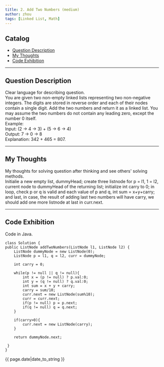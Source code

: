 ```yaml
---
title: 2. Add Two Numbers (medium)    
author: zhou   
tags: [Linked List, Math]   
---
```

   

## Catalog
+ [Question Description](#partI)
+ [My Thoughts](#partII)
+ [Code Exhibition](#partIII)

----------------------------------

## Question Description
Clear language for describing question.    
You are given two non-empty linked lists representing two non-negative integers. The digits are stored in reverse order and each of their nodes contain a single digit. Add the two numbers and return it as a linked list. You may assume the two numbers do not contain any leading zero, except the number 0 itself.     
Example:    
Input: (2 -> 4 -> 3) + (5 -> 6 -> 4)   
Output: 7 -> 0 -> 8   
Explanation: 342 + 465 = 807.    

----------------------------------

## My Thoughts
My thoughts for solving question after thinking and see others' solving methods.    
Initialie a new empty list, dummyHead; create three listnode for p = l1, 1 = l2, current node to dummyHead of the returning list; initialize int carry to 0; in loop, check p or q is valid and each value of p and q, int sum = x+y+carry; and last, in case, the result of adding last two numbers will have carry, we should add one more listnode at last in curr.next.     

----------------------------------

## Code Exhibition
Code in Java.    

    class Solution {
    public ListNode addTwoNumbers(ListNode l1, ListNode l2) {
        ListNode dummyNode = new ListNode(0);
        ListNode p = l1, q = l2, curr = dummyNode;
        
        int carry = 0;
        
        while(p != null || q != null){
            int x = (p != null) ? p.val:0;
            int y = (q != null) ? q.val:0;
            int sum = x + y + carry;
            carry = sum/10;
            curr.next = new ListNode(sum%10);
            curr = curr.next;
            if(p != null) p = p.next;
            if(q != null) q = q.next;
        }
        
        if(carry>0){
            curr.next = new ListNode(carry);
        }
        
        return dummyNode.next;
        
     }
    }

 

{{ page.date|date_to_string }}
